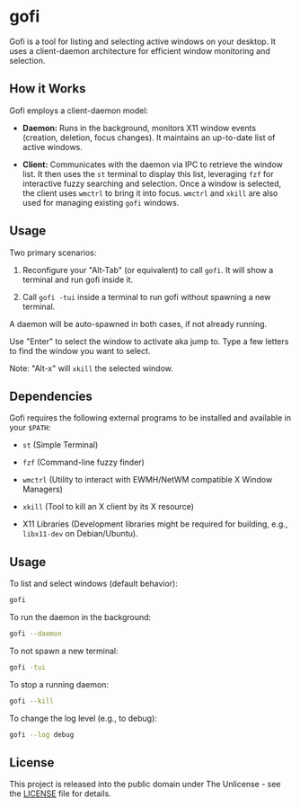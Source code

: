 # gofi

Gofi is a tool for listing and selecting active windows on your desktop. It uses a
client-daemon architecture for efficient window monitoring and selection.

## How it Works

Gofi employs a client-daemon model:

*   **Daemon:** Runs in the background, monitors X11 window events (creation,
    deletion, focus changes). It maintains an up-to-date list of active windows.

*   **Client:** Communicates with the daemon via IPC to retrieve the window list.
    It then uses the `st` terminal to display this list, leveraging `fzf` for
    interactive fuzzy searching and selection. Once a window is selected, the
    client uses `wmctrl` to bring it into focus. `wmctrl` and `xkill` are also
    used for managing existing `gofi` windows.

## Usage

Two primary scenarios:

1. Reconfigure your "Alt-Tab" (or equivalent) to call `gofi`. It will show a terminal
and run gofi inside it.

2. Call `gofi -tui` inside a terminal to run gofi without spawning a new terminal.

A daemon will be auto-spawned in both cases, if not already running.

Use "Enter" to select the window to activate aka jump to. Type a few letters to find
the window you want to select.

Note: "Alt-x" will `xkill` the selected window.

## Dependencies

Gofi requires the following external programs to be installed and available in your
`$PATH`:

*   `st` (Simple Terminal)
*   `fzf` (Command-line fuzzy finder)
*   `wmctrl` (Utility to interact with EWMH/NetWM compatible X Window Managers)
*   `xkill` (Tool to kill an X client by its X resource)

*   X11 Libraries (Development libraries might be required for building, e.g.,
    `libx11-dev` on Debian/Ubuntu).

## Usage

To list and select windows (default behavior):
```bash
gofi
```

To run the daemon in the background:
```bash
gofi --daemon
```

To not spawn a new terminal:
```bash
gofi -tui
```

To stop a running daemon:
```bash
gofi --kill
```

To change the log level (e.g., to debug):
```bash
gofi --log debug
```

## License

This project is released into the public domain under The Unlicense - see the
[LICENSE](LICENSE) file for details.